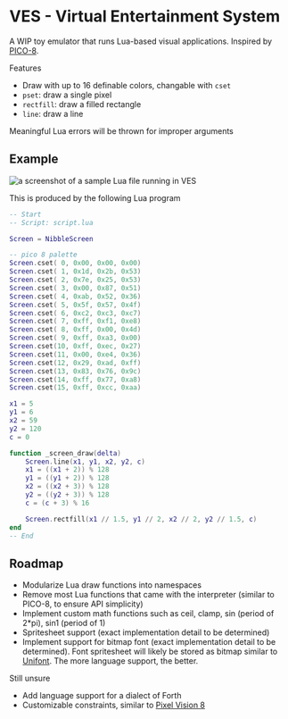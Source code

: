 # VES - Virtual Entertainment System
A WIP toy emulator that runs Lua-based visual applications. Inspired by [PICO-8](https://www.lexaloffle.com/pico-8.php).

Features
- Draw with up to 16 definable colors, changable with `cset`
- `pset`: draw a single pixel
- `rectfill`: draw a filled rectangle
- `line`: draw a line

Meaningful Lua errors will be thrown for improper arguments

## Example
![a screenshot of a sample Lua file running in VES](https://user-images.githubusercontent.com/54872415/189797382-dde46ad5-41c7-46f2-8549-5b8ab77753e2.png)

This is produced by the following Lua program
```lua
-- Start
-- Script: script.lua

Screen = NibbleScreen

-- pico 8 palette
Screen.cset( 0, 0x00, 0x00, 0x00)
Screen.cset( 1, 0x1d, 0x2b, 0x53)
Screen.cset( 2, 0x7e, 0x25, 0x53)
Screen.cset( 3, 0x00, 0x87, 0x51)
Screen.cset( 4, 0xab, 0x52, 0x36)
Screen.cset( 5, 0x5f, 0x57, 0x4f)
Screen.cset( 6, 0xc2, 0xc3, 0xc7)
Screen.cset( 7, 0xff, 0xf1, 0xe8)
Screen.cset( 8, 0xff, 0x00, 0x4d)
Screen.cset( 9, 0xff, 0xa3, 0x00)
Screen.cset(10, 0xff, 0xec, 0x27)
Screen.cset(11, 0x00, 0xe4, 0x36)
Screen.cset(12, 0x29, 0xad, 0xff)
Screen.cset(13, 0x83, 0x76, 0x9c)
Screen.cset(14, 0xff, 0x77, 0xa8)
Screen.cset(15, 0xff, 0xcc, 0xaa)

x1 = 5
y1 = 6
x2 = 59
y2 = 120
c = 0

function _screen_draw(delta)
    Screen.line(x1, y1, x2, y2, c)
    x1 = ((x1 + 2)) % 128
    y1 = ((y1 + 2)) % 128
    x2 = ((x2 + 3)) % 128
    y2 = ((y2 + 3)) % 128
    c = (c + 3) % 16

    Screen.rectfill(x1 // 1.5, y1 // 2, x2 // 2, y2 // 1.5, c)
end
-- End
```

## Roadmap
- Modularize Lua draw functions into namespaces
- Remove most Lua functions that came with the interpreter (similar to PICO-8, to ensure API simplicity)
- Implement custom math functions such as ceil, clamp, sin (period of 2*pi), sin1 (period of 1)
- Spritesheet support (exact implementation detail to be determined)
- Implement support for bitmap font (exact implementation detail to be determined). Font spritesheet will likely be stored as bitmap similar to [Unifont](http://unifoundry.com/unifont/). The more language support, the better.

Still unsure
- Add language support for a dialect of Forth
- Customizable constraints, similar to [Pixel Vision 8](https://pixelvision8.github.io/Website/)

